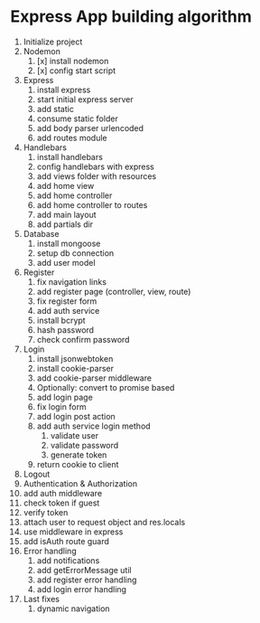 # Express App building algorithm

1. Initialize project
2. Nodemon
   1. [x] install nodemon
   2. [x] config start script
3. Express
   1. install express
   2. start initial express server
   3. add static 
   4. consume static folder
   5. add body parser urlencoded
   6. add routes module
4. Handlebars
   1. install handlebars
   2. config handlebars with express
   3. add views folder with resources
   4. add home view
   5. add home controller
   6. add home controller to routes
   7. add main layout
   8. add partials dir
5. Database
   1. install mongoose
   2. setup db connection
   3. add user model
6. Register
   1. fix navigation links
   2. add register page (controller, view, route)
   3. fix register form
   4. add auth service
   5. install bcrypt
   6. hash password
   7. check confirm password
7. Login
   1. install jsonwebtoken
   2. install cookie-parser
   3. add cookie-parser middleware
   4. Optionally: convert to promise based
   5. add login page
   6. fix login form
   7. add login post action
   8. add auth service login method
      1. validate user
      2. validate password
      3. generate token
   9. return cookie to client
8. Logout
9.  Authentication & Authorization
   1.  add auth middleware
   2.  check token if guest
   3.  verify token
   4.  attach user to request object and res.locals
   5.  use middleware in express
   6.  add isAuth route guard
10. Error handling
    1.  add notifications
    2.  add getErrorMessage util
    3.  add register error handling
    4.  add login error handling
11. Last fixes
    1.  dynamic navigation